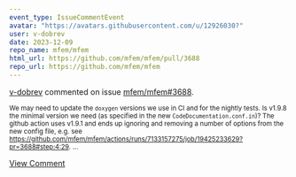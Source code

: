 ```yaml
---
event_type: IssueCommentEvent
avatar: "https://avatars.githubusercontent.com/u/12926030?"
user: v-dobrev
date: 2023-12-09
repo_name: mfem/mfem
html_url: https://github.com/mfem/mfem/pull/3688
repo_url: https://github.com/mfem/mfem
---
```


<a href='https://github.com/v-dobrev' target='_blank'>v-dobrev</a> commented on issue <a href='https://github.com/mfem/mfem/pull/3688' target='_blank'>mfem/mfem#3688</a>.

<small>We may need to update the `doxygen` versions we use in CI and for the nightly tests. Is v1.9.8 the minimal version we need (as specified in the new `CodeDocumentation.conf.in`)? The github action uses v1.9.1 and ends up ignoring and removing a number of options from the new config file, e.g. see https://github.com/mfem/mfem/actions/runs/7133157275/job/19425233629?pr=3688#step:4:29....</small>

<a href='https://github.com/mfem/mfem/pull/3688' target='_blank'>View Comment</a>